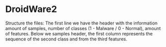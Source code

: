 # DroidWare2
Structure the files:
The first line we have the header with the information amount of samples, number of classes (1 - Malware / 0 - Normal), amount of features.
Below we samples header, the first column represents the sequence of the second class and from the third features.

